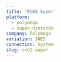 ```yaml
---
title: 'RC02 Super'
platform:
  - polymega
  - super-nintendo
company: Polymega
variation: SNES
connection: System
slug: rc02-super
---
```

